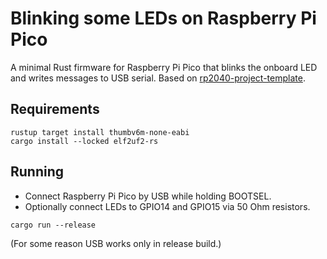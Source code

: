 # Blinking some LEDs on Raspberry Pi Pico

A minimal Rust firmware for Raspberry Pi Pico that blinks the onboard LED and writes messages to USB serial. Based on [rp2040-project-template](https://github.com/rp-rs/rp2040-project-template).

## Requirements

```
rustup target install thumbv6m-none-eabi
cargo install --locked elf2uf2-rs
```

## Running

* Connect Raspberry Pi Pico by USB while holding BOOTSEL.
* Optionally connect LEDs to GPIO14 and GPIO15 via 50 Ohm resistors.

```
cargo run --release
```

(For some reason USB works only in release build.)